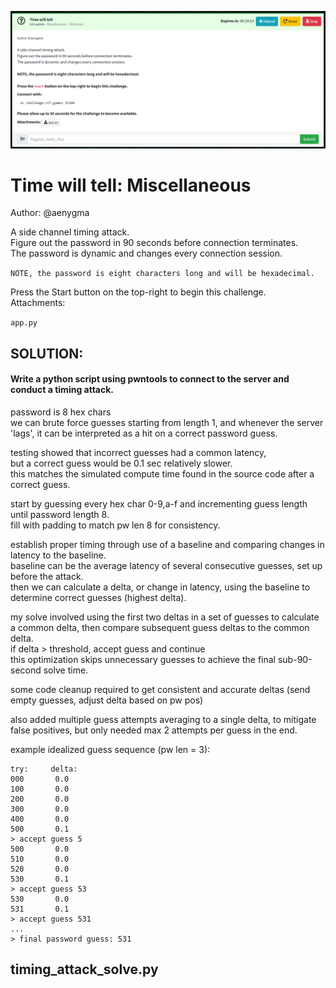 ![time-will-tell-ss1.png](time-will-tell-ss1.png)

# Time will tell: Miscellaneous  

Author: @aenygma  

A side channel timing attack.  
Figure out the password in 90 seconds before connection terminates.  
The password is dynamic and changes every connection session.  

```NOTE, the password is eight characters long and will be hexadecimal.```  

Press the Start button on the top-right to begin this challenge.  
Attachments:  

```app.py```  

## SOLUTION:  
#### Write a python script using pwntools to connect to the server and conduct a timing attack.  

password is 8 hex chars  
we can brute force guesses starting from length 1, and whenever the server 'lags', it can be interpreted as a hit on a correct password guess.  

testing showed that incorrect guesses had a common latency,  
but a correct guess would be 0.1 sec relatively slower.  
this matches the simulated compute time found in the source code after a correct guess.  

start by guessing every hex char 0-9,a-f and incrementing guess length until password length 8.  
fill with padding to match pw len 8 for consistency.  

establish proper timing through use of a baseline and comparing changes in latency to the baseline.  
baseline can be the average latency of several consecutive guesses, set up before the attack.  
then we can calculate a delta, or change in latency, using the baseline to determine correct guesses (highest delta).  

my solve involved using the first two deltas in a set of guesses to calculate a common delta,
then compare subsequent guess deltas to the common delta.  
if delta > threshold, accept guess and continue  
this optimization skips unnecessary guesses to achieve the final sub-90-second solve time.  

some code cleanup required to get consistent and accurate deltas (send empty guesses, adjust delta based on pw pos)  

also added multiple guess attempts averaging to a single delta, to mitigate false positives, but only needed max 2 attempts per guess in the end.  

example idealized guess sequence (pw len = 3):  
```
try:     delta:
000       0.0
100       0.0
200       0.0
300       0.0
400       0.0
500       0.1
> accept guess 5
500       0.0
510       0.0
520       0.0
530       0.1
> accept guess 53
530       0.0
531       0.1
> accept guess 531
...
> final password guess: 531
```

## timing_attack_solve.py
